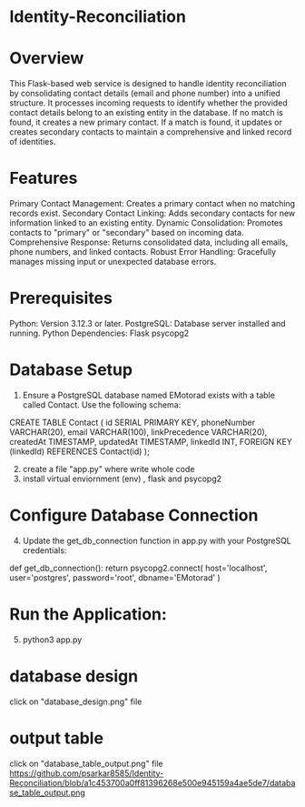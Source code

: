 # Identity-Reconciliation


# Overview
This Flask-based web service is designed to handle identity reconciliation by consolidating contact details (email and phone number) into a unified structure. It processes incoming requests to identify whether the provided contact details belong to an existing entity in the database. If no match is found, it creates a new primary contact. If a match is found, it updates or creates secondary contacts to maintain a comprehensive and linked record of identities.

# Features
Primary Contact Management: Creates a primary contact when no matching records exist.
Secondary Contact Linking: Adds secondary contacts for new information linked to an existing entity.
Dynamic Consolidation: Promotes contacts to "primary" or "secondary" based on incoming data.
Comprehensive Response: Returns consolidated data, including all emails, phone numbers, and linked contacts.
Robust Error Handling: Gracefully manages missing input or unexpected database errors.

# Prerequisites
Python: Version 3.12.3 or later.
PostgreSQL: Database server installed and running.
Python Dependencies:
    Flask
    psycopg2


# Database Setup
1. Ensure a PostgreSQL database named EMotorad exists with a table called Contact. 
Use the following schema:

CREATE TABLE Contact (
    id SERIAL PRIMARY KEY,
    phoneNumber VARCHAR(20),
    email VARCHAR(100),
    linkPrecedence VARCHAR(20),
    createdAt TIMESTAMP,
    updatedAt TIMESTAMP,
    linkedId INT,
    FOREIGN KEY (linkedId) REFERENCES Contact(id)
);

2. create a file "app.py" where write whole code 
3. install virtual enviornment (env) , flask and psycopg2

# Configure Database Connection
4. Update the get_db_connection function in app.py with your PostgreSQL credentials:

def get_db_connection():
    return psycopg2.connect(
        host='localhost',
        user='postgres',
        password='root',
        dbname='EMotorad'
    )
# Run the Application:
5. python3 app.py


# database design
click on
"database_design.png" file

# output table

click on "database_table_output.png" file
https://github.com/psarkar8585/Identity-Reconciliation/blob/a1c453700a0ff81396268e500e945159a4ae5de7/database_table_output.png